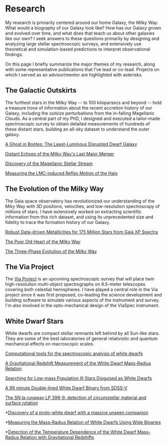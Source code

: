 <h1 id="Research">Research</h1>

My research is primarily centered around our home Galaxy, the Milky Way. What would a biography of our Galaxy look like? How has our Galaxy grown and evolved over time, and what does that teach us about other galaxies like our own? I seek answers to these questions primarily by designing and analyzing large stellar spectroscopic surveys, and extensively use theoretical and simulation-based predictions to interpret observational findings. 

On this page I briefly summarize the major themes of my research, along with some representative publications that I've lead or co-lead. Projects on which I served as an advisor/mentor are highlighted with asterisks.

<h2 id="oh">The Galactic Outskirts</h2>

The furthest stars in the Milky Way -- to 100 kiloparsecs and beyond -- hold a treasure trove of information about the recent accretion history of our Galaxy, including the outsize perturbations from the in-falling Magellanic Clouds. 
As a central part of my PhD, I designed and executed a tailor-made spectroscopic survey to obtain detailed measurements of hundreds of these distant stars, building an all-sky dataset to understand the outer galaxy. 

[A Ghost in Boötes: The Least-Luminous Disrupted Dwarf Galaxy](https://ui.adsabs.harvard.edu/abs/2022ApJ...940..127C/abstract)

[Distant Echoes of the Milky Way's Last Major Merger](https://ui.adsabs.harvard.edu/abs/2023ApJ...951...26C/abstract)

[Discovery of the Magellanic Stellar Stream](https://ui.adsabs.harvard.edu/abs/2023ApJ...956..110C/abstract)

[Measuring the LMC-induced Reflex Motion of the Halo](https://ui.adsabs.harvard.edu/abs/2024arXiv240601676C/abstract)


<h2 id="oh">The Evolution of the Milky Way</h2>

The Gaia space observatory has revolutionized our understanding of the Miky Way with 3D positions, velocities, and low-resolution spectroscopy of millions of stars. I have extensively worked on extracting scientific information from this rich dataset, and using its unprecedented size and fidelity to trace the formation history of our Galaxy. 

[Robust Data-driven Metallicities for 175 Million Stars from Gaia XP Spectra](https://ui.adsabs.harvard.edu/abs/2023ApJS..267....8A/abstract)

[The Poor Old Heart of the Milky Way](https://ui.adsabs.harvard.edu/abs/2022ApJ...941...45R/abstract)

[The Three-Phase Evolution of the Milky Way](https://ui.adsabs.harvard.edu/abs/2023arXiv231013050C/abstract)


<h2 id="oh">The Via Project</h2>

The [Via Project](https://github.com/via-project/) is an upcoming spectroscopic survey that will place twin high-resolution multi-object spectrographs on 6.5-meter telescopes covering both celestial hemispheres. I have played a central role in the Via project since it was first proposed, co-leading the science development and building software to simulate various aspects of the instrument and survey. I'm also involved in the opto-mechanical design of the ViaSpec instrument. 

<h2 id="oh">White Dwarf Stars</h2>

White dwarfs are compact stellar remnants left behind by all Sun-like stars. They are some of the best laboratories of general relativistic and quantum mechanical effects on macroscopic scales. 

[Computational tools for the spectroscopic analysis of white dwarfs](https://ui.adsabs.harvard.edu/abs/2020MNRAS.497.2688C/abstract)

[A Gravitational Redshift Measurement of the White Dwarf Mass-Radius Relation](https://ui.adsabs.harvard.edu/abs/2020ApJ...899..146C/abstract)

[Searching for Low-mass Population III Stars Disguised as White Dwarfs](https://ui.adsabs.harvard.edu/abs/2021AJ....161..197C/abstract)

[A 99 minute Double-lined White Dwarf Binary from SDSS-V](https://ui.adsabs.harvard.edu/abs/2021ApJ...921..160C/abstract)

[The SN Ia runaway LP 398-9: detection of circumstellar material and surface rotation](https://ui.adsabs.harvard.edu/abs/2022MNRAS.512.6122C/abstract)

\*[Discovery of a proto-white dwarf with a massive unseen companion](https://ui.adsabs.harvard.edu/abs/2023arXiv231016313A/abstract)

\*[Measuring the Mass–Radius Relation of White Dwarfs Using Wide Binaries](https://ui.adsabs.harvard.edu/abs/2024ApJ...963...17A/abstract)

\*[Detection of the Temperature Dependence of the White Dwarf Mass–Radius Relation with Gravitational Redshifts](https://ui.adsabs.harvard.edu/abs/2024ApJ...977..237C/abstract)
